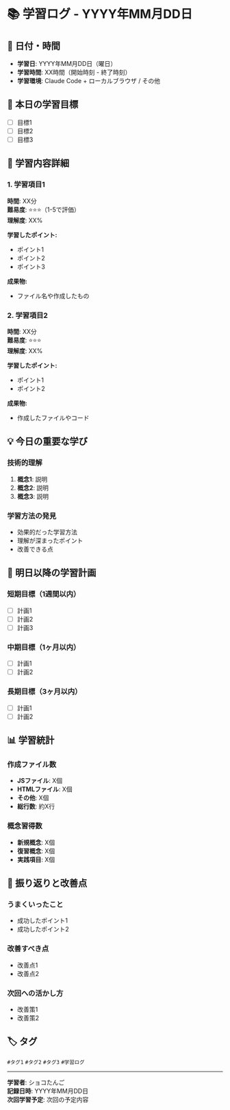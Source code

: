 # 📚 学習ログ - YYYY年MM月DD日

## 📅 日付・時間
- **学習日**: YYYY年MM月DD日（曜日）
- **学習時間**: XX時間（開始時刻 - 終了時刻）
- **学習環境**: Claude Code + ローカルブラウザ / その他

## 🎯 本日の学習目標
- [ ] 目標1
- [ ] 目標2
- [ ] 目標3

## 📖 学習内容詳細

### 1. 学習項目1
**時間**: XX分  
**難易度**: ⭐⭐⭐（1-5で評価）  
**理解度**: XX%

**学習したポイント:**
- ポイント1
- ポイント2
- ポイント3

**成果物:**
- ファイル名や作成したもの

### 2. 学習項目2
**時間**: XX分  
**難易度**: ⭐⭐⭐  
**理解度**: XX%

**学習したポイント:**
- ポイント1
- ポイント2

**成果物:**
- 作成したファイルやコード

## 💡 今日の重要な学び

### 技術的理解
1. **概念1**: 説明
2. **概念2**: 説明
3. **概念3**: 説明

### 学習方法の発見
- 効果的だった学習方法
- 理解が深まったポイント
- 改善できる点

## 🎯 明日以降の学習計画

### 短期目標（1週間以内）
- [ ] 計画1
- [ ] 計画2
- [ ] 計画3

### 中期目標（1ヶ月以内）
- [ ] 計画1
- [ ] 計画2

### 長期目標（3ヶ月以内）
- [ ] 計画1
- [ ] 計画2

## 📊 学習統計

### 作成ファイル数
- **JSファイル**: X個
- **HTMLファイル**: X個
- **その他**: X個
- **総行数**: 約X行

### 概念習得数
- **新規概念**: X個
- **復習概念**: X個
- **実践項目**: X個

## 🔄 振り返りと改善点

### うまくいったこと
- 成功したポイント1
- 成功したポイント2

### 改善すべき点
- 改善点1
- 改善点2

### 次回への活かし方
- 改善策1
- 改善策2

## 🏷️ タグ
`#タグ1` `#タグ2` `#タグ3` `#学習ログ`

---

**学習者**: ショコたんご  
**記録日時**: YYYY年MM月DD日  
**次回学習予定**: 次回の予定内容